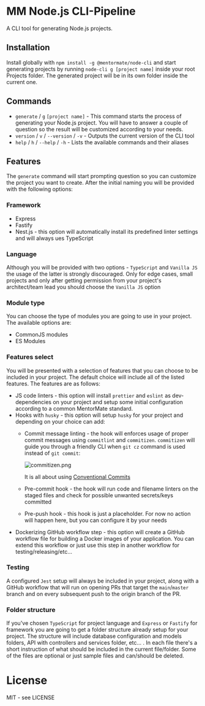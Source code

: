 # MM Node.js CLI-Pipeline
A CLI tool for generating Node.js projects.

## Installation
Install globally with `npm install -g @mentormate/node-cli` and start generating projects by
running `node-cli g [project name]` inside your root Projects folder. The generated project will
be in its own folder inside the current one.

## Commands
- `generate` / `g` `[project name]` - This command starts the process of generating your Node.js project.
    You will have to answer a couple of question so the result will be customized according to your needs.
- `version` / `v` / `--version` / `-v` - Outputs the current version of the CLI tool
- `help` / `h` / `--help` / `-h` - Lists the available commands and their aliases

## Features
The `generate` command will start prompting question so you can customize the project you want to create.
After the initial naming you will be provided with the following options:
### Framework
- Express
- Fastify
- Nest.js - this option will automatically install its predefined linter settings and will always ues TypeScript

### Language
Although you will be provided with two options - `TypeScript` and `Vanilla JS` the usage of the latter is strongly 
discouraged. Only for edge cases, small projects and only after getting permission from your project's architect/team lead
you should choose the `Vanilla JS` option

### Module type
You can choose the type of modules you are going to use in your project. The available options are:
- CommonJS modules
- ES Modules

### Features select
You will be presented with a selection of features that you can choose to be included in your project.
The default choice will include all of the listed features. The features are as follows:
- JS code linters - this option will install `prettier` and `eslint` as dev-dependencies on your project and
    setup some initial configuration according to a common MentorMate standard.
- Hooks with `husky` - this option will setup `husky` for your project and depending on your choice can add:
    * Commit message linting - the hook will enforces usage of proper commit messages using `commitlint` and `commitizen`. 
        `commitizen` will guide you through a friendly CLI when `git cz` command is used instead of `git commit`:
        
        
        ![commitizen.png](https://raw.githubusercontent.com/commitizen/cz-cli/master/meta/screenshots/add-commit.png)

        It is all about using [Conventional Commits](https://www.conventionalcommits.org/en/v1.0.0/) 
    * Pre-commit hook - the hook will run code and filename linters on the staged files and check for possible
        unwanted secrets/keys committed
    * Pre-push hook - this hook is just a placeholder. For now no action will happen here, but you can configure it by your needs
- Dockerizing GitHub workflow step - this option will create a GitHub workflow file for building a Docker images
    of your application. You can extend this workflow or just use this step in another workflow for testing/releasing/etc...

### Testing
A configured `Jest` setup will always be included in your project, along with a GitHub workflow that will run on opening
PRs that target the `main`/`master` branch and on every subsequent push to the origin branch of the PR.

### Folder structure
If you've chosen `TypeScript` for project language and `Express` or `Fastify` for framework you are going to get a
folder structure already setup for your project. The structure will include database configuration and models folders,
API with controllers and services folder, etc... . In each file there's a short instruction of what should be included
in the current file/folder. Some of the files are optional or just sample files and can/should be deleted.
# License
MIT - see LICENSE

